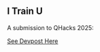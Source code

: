 ## I Train U

A submission to QHacks 2025:

[See Devpost Here](https://devpost.com/software/corptrain/)


